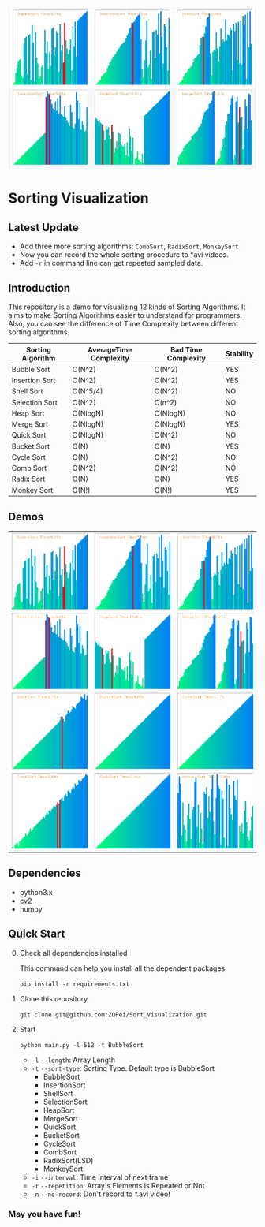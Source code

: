![](img/Sort.jpg)

# Sorting Visualization

## Latest Update

- Add three more sorting algorithms: `CombSort`, `RadixSort`,  `MonkeySort`
- Now you can record the whole sorting procedure to *avi videos.
- Add `-r` in command line can get repeated sampled data.

## Introduction

This repository is a demo for visualizing 12 kinds of Sorting Algorithms. It aims to make Sorting Algorithms easier to understand for programmers. Also, you can see the difference of Time Complexity between different sorting algorithms.

| Sorting Algorithm | AverageTime Complexity | Bad Time Complexity | Stability |
| ----------------- | ---------------------- | ------------------- | --------- |
| Bubble Sort       | O(N^2)                 | O(N^2)              | YES       |
| Insertion Sort    | O(N^2)                 | O(N^2)              | YES       |
| Shell Sort        | O(N^5/4)               | O(N^2)              | NO        |
| Selection Sort    | O(N^2)                 | O(n^2)              | NO        |
| Heap Sort         | O(NlogN)               | O(NlogN)            | NO        |
| Merge Sort        | O(NlogN)               | O(NlogN)            | YES       |
| Quick Sort        | O(NlogN)               | O(N^2)              | NO        |
| Bucket Sort       | O(N)                   | O(N)                | YES       |
| Cycle Sort        | O(N)                   | O(N^2)              | NO        |
| Comb Sort         | O(N^2)                 | O(N^2)              | NO        |
| Radix Sort        | O(N)                   | O(N)                | YES       |
| Monkey Sort       | O(N!)                  | O(N!)               | YES       |

## Demos

|                            |                            |                         |
| -------------------------- | -------------------------- | ----------------------- |
| ![](img/BubbleSort.png)    | ![](img/InsertionSort.png) | ![](img/ShellSort.png)  |
| ![](img/SelectionSort.png) | ![](img/HeapSort.png)      | ![](img/MergeSort.png)  |
| ![](img/QuickSort.png)     | ![](img/BucketSort.png)    | ![](img/CycleSort.png)  |
| ![](img/CombSort.png)      | ![](img/RadixSort.png)     | ![](img/MonkeySort.png) |

## Dependencies

- python3.x
- cv2
- numpy

## Quick Start

0. Check all dependencies installed

     This command can help you install all the dependent packages

     `pip install -r requirements.txt`

1. Clone this repository

   `git clone git@github.com:ZQPei/Sort_Visualization.git`

2. Start

   `python main.py -l 512 -t BubbleSort`

   - `-l` `--length`: Array Length
   - `-t` `--sort-type`: Sorting Type. Default type is BubbleSort
     - BubbleSort
     - InsertionSort
     - ShellSort
     - SelectionSort
     - HeapSort
     - MergeSort
     - QuickSort
     - BucketSort
     - CycleSort
     - CombSort
     - RadixSort(LSD)
     - MonkeySort
   - `-i` `--interval`: Time Interval of next frame
   - `-r` `--repetition`: Array's Elements is Repeated or Not
   - `-n` `--no-record`: Don't record to *.avi video!


### May you have fun!

